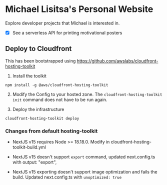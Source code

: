 # Michael Lisitsa's Personal Website

Explore developer projects that Michael is interested in.

- [x] See a serverless API for printing motivational posters

## Deploy to Cloudfront

This has been bootstrapped using https://github.com/awslabs/cloudfront-hosting-toolkit

1. Install the toolkit

```
npm install -g @aws/cloudfront-hosting-toolkit
```

2. Modify the Config to your hosted zone. The `cloudfront-hosting-toolkit init` command does not have to be run again.

3. Deploy the infrastructure

```
cloudfront-hosting-toolkit deploy
```

### Changes from default hosting-toolkit

- NextJS v15 requires Node >= 18.18.0. Modify in cloudfront-hosting-toolkit-build.yml

- NextJS v15 doesn't support `export` command, updated next.config.ts with output: "export",

- NextJS v15 exporting doesn't support image optimization and fails the build. Updated next.config.ts with `unoptimized: true`

